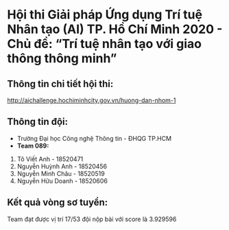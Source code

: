 # Hội thi Giải pháp Ứng dụng Trí tuệ Nhân tạo (AI) TP. Hồ Chí Minh 2020 - Chủ đề: “Trí tuệ nhân tạo với giao thông thông minh”
## Thông tin chi tiết hội thi:
http://aichallenge.hochiminhcity.gov.vn/huong-dan-nhom-1
## Thông tin đội:
* Trường Đại học Công nghệ Thông tin - ĐHQG TP.HCM
* **Team 089:**
1. Tô Viết Anh - 18520471
2. Nguyễn Huỳnh Anh - 18520456
3. Nguyễn Minh Châu - 18520519
4. Nguyễn Hữu Doanh - 18520606
## Kết quả vòng sơ tuyển:
Team đạt được vị trí 17/53 đội nộp bài với score là 3.929596
